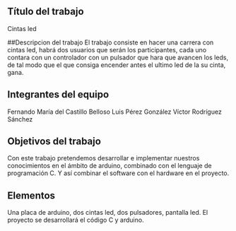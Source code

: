 ## Título del trabajo
Cintas led

##Descripcion del trabajo
El trabajo consiste en hacer una carrera con cintas led, habrá dos usuarios que serán los participantes, cada uno contara con un controlador con un pulsador que hara que avancen los leds, de tal modo que el que consiga encender antes el ultimo led de la su cinta, gana.

## Integrantes del equipo
Fernando María del Castillo Belloso
Luis Pérez González
Víctor Rodríguez Sánchez 

## Objetivos del trabajo
Con este trabajo pretendemos desarrollar e implementar nuestros conocimientos en el ámbito de arduino, combinado con el lenguaje de programación C. Y así combinar el software con el hardware en el proyecto.

## Elementos
Una placa de arduino, dos cintas led, dos pulsadores, pantalla led. El proyecto se desarrollará el código C y arduino.

